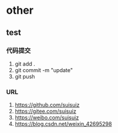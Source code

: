 # other

## test

### 代码提交

1.  git add .
2.  git commit -m "update" 
3.  git push

### URL

1.  https://github.com/suisuiz
2.  https://gitee.com/suisuiz
3.  https://weibo.com/suisuiz
4.  https://blog.csdn.net/weixin_42695298
